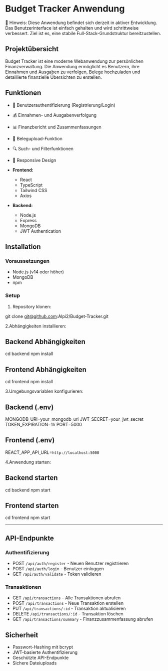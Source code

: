 # Budget Tracker Anwendung

🚧 Hinweis: Diese Anwendung befindet sich derzeit in aktiver Entwicklung.
Das Benutzerinterface ist einfach gehalten und wird schrittweise verbessert.
Ziel ist es, eine stabile Full-Stack-Grundstruktur bereitzustellen.

## Projektübersicht

Budget Tracker ist eine moderne Webanwendung zur persönlichen Finanzverwaltung. Die Anwendung ermöglicht es Benutzern, ihre Einnahmen und Ausgaben zu verfolgen, Belege hochzuladen und detaillierte finanzielle Übersichten zu erstellen.

## Funktionen

- 🔐 Benutzerauthentifizierung (Registrierung/Login)
- 💰 Einnahmen- und Ausgabenverfolgung
- 📊 Finanzbericht und Zusammenfassungen
- 📸 Belegupload-Funktion
- 🔍 Such- und Filterfunktionen
- 📱 Responsive Design

- **Frontend:**

  - React
  - TypeScript
  - Tailwind CSS
  - Axios

- **Backend:**

  - Node.js
  - Express
  - MongoDB
  - JWT Authentication

## Installation

### Voraussetzungen

- Node.js (v14 oder höher)
- MongoDB
- npm

### Setup

1. Repository klonen:

git clone git@github.com:Alpi2/Budget-Tracker.git

2.Abhängigkeiten installieren:

## Backend Abhängigkeiten

cd backend
npm install

## Frontend Abhängigkeiten

cd frontend
npm install

3.Umgebungsvariablen konfigurieren:

## Backend (.env)

MONGODB_URI=your_mongodb_uri
JWT_SECRET=your_jwt_secret
TOKEN_EXPIRATION=1h
PORT=5000

## Frontend (.env)

REACT_APP_API_URL=`http://localhost:5000`

4.Anwendung starten:

## Backend starten

cd backend
npm start

## Frontend starten

cd frontend
npm start

---

## API-Endpunkte

### Authentifizierung

- POST `/api/auth/register` - Neuen Benutzer registrieren
- POST `/api/auth/login` - Benutzer einloggen
- GET `/api/auth/validate` - Token validieren

### Transaktionen

- GET `/api/transactions` - Alle Transaktionen abrufen
- POST `/api/transactions` - Neue Transaktion erstellen
- PUT `/api/transactions/:id` - Transaktion aktualisieren
- DELETE `/api/transactions/:id` - Transaktion löschen
- GET `/api/transactions/summary` - Finanzzusammenfassung abrufen

## Sicherheit

- Passwort-Hashing mit bcrypt
- JWT-basierte Authentifizierung
- Geschützte API-Endpunkte
- Sichere Dateiuploads
